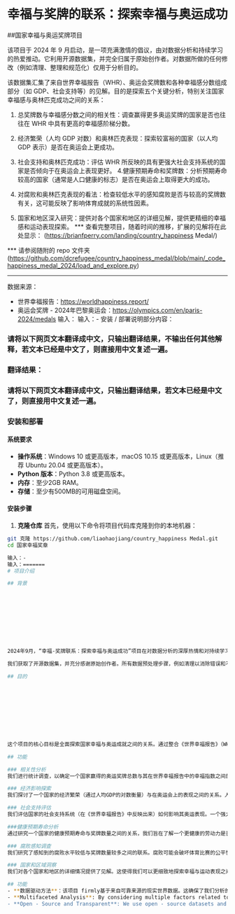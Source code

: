 
# 幸福与奖牌的联系：探索幸福与奥运成功
##国家幸福与奥运奖牌项目

该项目于 2024 年 9 月启动，是一项充满激情的倡议，由对数据分析和持续学习的热爱推动。它利用开源数据集，并完全归属于原始创作者。对数据所做的任何修改（例如清理、整理和规范化）仅用于分析目的。

该数据集汇集了来自世界幸福报告（WHR）、奥运会奖牌数和各种幸福感分数组成部分（如 GDP、社会支持等）的见解。目的是探索五个关键分析，特别关注国家幸福感与奥林匹克成功之间的关系：

1. 总奖牌数与幸福感分数之间的相关性：调查赢得更多奥运奖牌的国家是否也往往在 WHR 中具有更高的幸福感阶梯分数。
2. 经济繁荣（人均 GDP 对数）和奥林匹克表现：探索较富裕的国家（以人均 GDP 表示）是否在奥运会上更成功。
3. 社会支持和奥林匹克成功：评估 WHR 所反映的具有更强大社会支持系统的国家是否倾向于在奥运会上表现更好。
4.健康预期寿命和奖牌数：分析预期寿命较高的国家（通常是人口健康的标志）是否在奥运会上取得更大的成功。
5. 对腐败和奥林匹克表现的看法：检查较低水平的感知腐败是否与较高的奖牌数有关，这可能反映了影响体育成就的系统性因素。

6. 国家和地区深入研究：提供对各个国家和地区的详细见解，提供更精细的幸福感和运动表现探索。
*** 查看完整项目，随着时间的推移，扩展的见解将在此处显示：
(https://brianfperry.com/landing/country_happiness Medal/)

*** 请参阅随附的 repo 文件夹 (https://github.com/dcrefugee/country_happiness_medal/blob/main/_code_happiness_medal_2024/load_and_explore.py)

---











































































数据来源：
- 世界幸福报告：https://worldhappiness.report/  
- 奥运会奖牌 - 2024年巴黎奥运会：https://olympics.com/en/paris-2024/medals
输入：
输入：- 安装 / 部署说明部分内容：
### 请将以下网页文本翻译成中文，只输出翻译结果，不输出任何其他解释，若文本已经是中文了，则直接用中文复述一遍。

### 翻译结果：

### 请将以下网页文本翻译成中文，只输出翻译结果，若文本已经是中文了，则直接用中文复述一遍。
### 安装和部署

#### 系统要求
- **操作系统**：Windows 10 或更高版本，macOS 10.15 或更高版本，Linux（推荐 Ubuntu 20.04 或更高版本）。
- **Python 版本**：Python 3.8 或更高版本。
- **内存**：至少2GB RAM。
- **存储**：至少有500MB的可用磁盘空间。

#### 安装步骤

1. **克隆仓库**
首先，使用以下命令将项目代码库克隆到你的本地机器：
```bash
git 克隆 https://github.com/liaohaojiang/country_happiness Medal.git
cd 国家幸福奖章

输入：-
输入：=======
# 项目介绍

## 背景










2024年9月，“幸福-奖牌联系：探索幸福与奥运成功”项目在对数据分析的深厚热情和对持续学习的坚定承诺下启动。在一个数据能够揭示复杂关系的世界里，我们对国家幸福与奥运表现之间潜在联系感到好奇。

我们获取了开源数据集，并充分感谢原始创作者。所有数据预处理步骤，例如清理以消除错误和不一致性、整理以将数据转换为适当格式、以及标准化以统一值，都是为了进行深入和准确的分析而严格进行的。

## 目的










这个项目的核心目标是全面探索国家幸福与奥运成就之间的关系。通过整合《世界幸福报告》（WHR）、奥运奖牌数以及幸福指数的各个组成部分，包括GDP、社会支持等数据，我们旨在进行五项关键分析。这些分析旨在揭示国家幸福相关的因素，如幸福、经济繁荣、社会支持、预期寿命和腐败感知等，是否对国家的奥运表现有显著影响。

## 功能

### 相关性分析
我们进行统计调查，以确定一个国家赢得的奥运奖牌总数与其在世界幸福报告中的幸福指数之间的相关性。此分析帮助我们了解是否存在一种普遍趋势，即奥运表现更出色的国家往往拥有更高的国民幸福水平。

### 经济影响探索
我们探讨了一个国家的经济繁荣（通过人均GDP的对数衡量）与在奥运会上的表现之间的关系。人均GDP较高通常意味着更好的体育基础设施、运动员训练和发展项目资源。此分析旨在揭示富裕国家在奥运比赛中是否具有竞争优势。

### 社会支持评估
我们评估国家的社会支持系统（在《世界幸福报告》中反映出来）如何影响其奥运表现。一个强大的社会支持系统可以为运动员提供必要的情感、财务和制度支持。通过分析这种关系，我们可以了解是否拥有更强大社会支持网络的国家更有可能培养出成功的奥运运动员。

###健康预期寿命分析
通过研究一个国家的健康预期寿命与奖牌数量之间的关系，我们旨在了解一个更健康的劳动力是否有助于在奥运会上取得更大的成功。更高的预期寿命通常是一个运作良好的医疗系统、健康的生活方式和总体良好生活条件的指标，这些都可能对运动员有益。

### 腐败感知调查
我们研究了感知到的腐败水平较低与奖牌数量较多之间的联系。腐败可能会破坏体育比赛的公平性，限制运动员获取资源的机会，并扰乱体育机构的正常运作。此分析可以突出可能影响体育成就的系统性因素，以及对奥运会成功而言，保持无腐败环境的重要性。

### 国家和区域洞察
我们对各个国家和地区的详细情况提供了见解。这使得我们可以更细致地探索幸福与运动表现之间的关系，同时考虑到每个国家或地区的独特文化、社会和经济特征。

## 功能
- **数据驱动方法**：该项目 firmly基于来自可靠来源的现实世界数据。这确保了我们分析的客观性和可信性，使我们能够基于实证证据得出有意义的结论。
- **Multifaceted Analysis**: By considering multiple factors related to national well - being and Olympic performance, we offer a comprehensive view of the relationship between the two. This holistic approach helps us capture the complex interplay of various elements that contribute to a country's Olympic success.
- **Open - Source and Transparent**: We use open - source datasets and make our code publicly available. This promotes transparency in our research process and allows other researchers to reproduce our results, validate our findings, and build upon our work.

